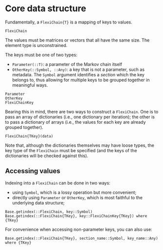 # Core data structure

Fundamentally, a `FlexiChain{T}` is a mapping of keys to values.

```@docs
FlexiChain
```

The values must be matrices or vectors that all have the same size.
The element type is unconstrained.

The keys must be one of two types:
- `Parameter(::T)`: a parameter of the Markov chain itself
- `OtherKey(::Symbol, ::Any)`: a key that is not a parameter, such as metadata. The `Symbol` argument identifies a _section_ which the key belongs to, thus allowing for multiple keys to be grouped together in meaningful ways.

```@docs
Parameter
OtherKey
FlexiChainKey
```

Bearing this in mind, there are two ways to construct a `FlexiChain`.
One is to pass an array of dictionaries (i.e., one dictionary per iteration); the other is to pass a dictionary of arrays (i.e., the values for each key are already grouped together).

```@docs
FlexiChain{TKey}(data)
```

Note that, although the dictionaries themselves may have loose types, the key type of the `FlexiChain` must be specified (and the keys of the dictionaries will be checked against this).

## Accessing values

Indexing into a `FlexiChain` can be done in two ways:

- using `Symbol`, which is a lossy operation but more convenient;
- directly using `Parameter` or `OtherKey`, which is most faithful to the underlying data structure;

```@docs
Base.getindex(::FlexiChain, key::Symbol)
Base.getindex(::FlexiChain{TKey}, key::FlexiChainKey{TKey}) where {TKey}
```

For convenience when accessing non-parameter keys, you can also use:

```@docs
Base.getindex(::FlexiChain{TKey}, section_name::Symbol, key_name::Any) where {TKey}
```

